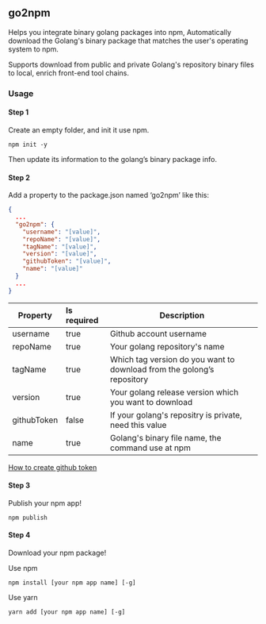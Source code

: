 ## go2npm

Helps you integrate binary golang packages into npm, Automatically download the Golang's binary package that matches the user's operating system to npm.

Supports download from public and private Golang's repository binary files to local, enrich front-end tool chains.

### Usage

#### Step 1

Create an empty folder, and init it use npm.

```shell
npm init -y
```

Then update its information to the golang’s binary package info.

#### Step 2

Add a property to the package.json named  ‘go2npm’  like this:

```json
{
  ...
  "go2npm": {
    "username": "[value]",
    "repoName": "[value]",
    "tagName": "[value]",
    "version": "[value]",
    "githubToken": "[value]",
    "name": "[value]"
  }
  ...
}
```

| Property    | Is required | Description                                                  |
| ----------- | :---------- | ------------------------------------------------------------ |
| username    | true        | Github account username                                      |
| repoName    | true        | Your golang repository's name                                |
| tagName     | true        | Which tag version do you want to download from the golong’s repository |
| version     | true        | Your golang release version which you want to download       |
| githubToken | false       | If your golang's repositry is private, need this value       |
| name        | true        | Golang's binary file name, the command use at npm            |

[How to create github token](https://docs.github.com/en/authentication/keeping-your-account-and-data-secure/creating-a-personal-access-token)
#### Step 3

Publish your npm app!

```shell
npm publish
```

#### Step 4

Download your npm package!

Use npm

```shell
npm install [your npm app name] [-g]
```

Use yarn

```shel
yarn add [your npm app name] [-g]
```